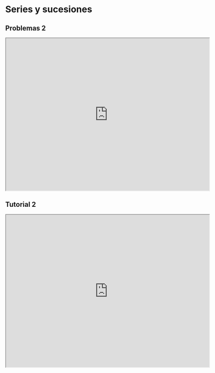 # Series y sucesiones

## Problemas 2

<iframe src="https://drive.google.com/file/d/1MUSnIr4UehAlzLOpXNlg8Zj8OEfYcODv/preview" width="640" height="480" allow="autoplay"></iframe>

## Tutorial 2

<iframe src="https://drive.google.com/file/d/1UwoES7hUlMWiDD-0UAh74jH66Tlk8N6A/preview" width="640" height="480" allow="autoplay"></iframe>
